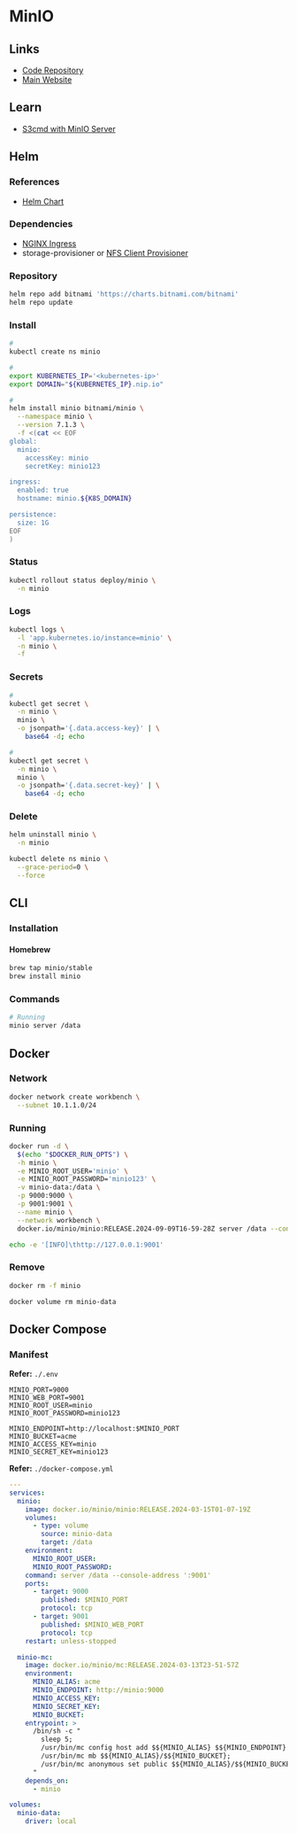 # MinIO

<!--
helm3 install minio --namespace minio --create-namespace minio/minio-operator --version 4.1.0 -f kubernetes/manifests/minio-operator-values.yaml

https://github.com/jsa4000/Observable-Distributed-System/blob/7601330d7cba1532857b9933c7e673f311a50e44/kubernetes/manifests/minio-create-buckets.yaml
-->

## Links

- [Code Repository](https://github.com/minio/minio)
- [Main Website](https://min.io)

## Learn

- [S3cmd with MinIO Server](https://docs.min.io/docs/s3cmd-with-minio)

## Helm

### References

- [Helm Chart](https://github.com/bitnami/charts/tree/master/bitnami/minio)

### Dependencies

- [NGINX Ingress](/nginx-ingress.md)
- storage-provisioner or [NFS Client Provisioner](/nfs-client-provisioner.md)

### Repository

```sh
helm repo add bitnami 'https://charts.bitnami.com/bitnami'
helm repo update
```

### Install

```sh
#
kubectl create ns minio

#
export KUBERNETES_IP='<kubernetes-ip>'
export DOMAIN="${KUBERNETES_IP}.nip.io"

#
helm install minio bitnami/minio \
  --namespace minio \
  --version 7.1.3 \
  -f <(cat << EOF
global:
  minio:
    accessKey: minio
    secretKey: minio123

ingress:
  enabled: true
  hostname: minio.${K8S_DOMAIN}

persistence:
  size: 1G
EOF
)
```

### Status

```sh
kubectl rollout status deploy/minio \
  -n minio
```

### Logs

```sh
kubectl logs \
  -l 'app.kubernetes.io/instance=minio' \
  -n minio \
  -f
```

### Secrets

```sh
#
kubectl get secret \
  -n minio \
  minio \
  -o jsonpath='{.data.access-key}' | \
    base64 -d; echo

#
kubectl get secret \
  -n minio \
  minio \
  -o jsonpath='{.data.secret-key}' | \
    base64 -d; echo
```

### Delete

```sh
helm uninstall minio \
  -n minio

kubectl delete ns minio \
  --grace-period=0 \
  --force
```

## CLI

### Installation

#### Homebrew

```sh
brew tap minio/stable
brew install minio
```

### Commands

```sh
# Running
minio server /data
```

## Docker

### Network

```sh
docker network create workbench \
  --subnet 10.1.1.0/24
```

### Running

```sh
docker run -d \
  $(echo "$DOCKER_RUN_OPTS") \
  -h minio \
  -e MINIO_ROOT_USER='minio' \
  -e MINIO_ROOT_PASSWORD='minio123' \
  -v minio-data:/data \
  -p 9000:9000 \
  -p 9001:9001 \
  --name minio \
  --network workbench \
  docker.io/minio/minio:RELEASE.2024-09-09T16-59-28Z server /data --console-address ':9001'
```

```sh
echo -e '[INFO]\thttp://127.0.0.1:9001'
```

### Remove

```sh
docker rm -f minio

docker volume rm minio-data
```

## Docker Compose

### Manifest

**Refer:** `./.env`

```env
MINIO_PORT=9000
MINIO_WEB_PORT=9001
MINIO_ROOT_USER=minio
MINIO_ROOT_PASSWORD=minio123

MINIO_ENDPOINT=http://localhost:$MINIO_PORT
MINIO_BUCKET=acme
MINIO_ACCESS_KEY=minio
MINIO_SECRET_KEY=minio123
```

**Refer:** `./docker-compose.yml`

```yml
---
services:
  minio:
    image: docker.io/minio/minio:RELEASE.2024-03-15T01-07-19Z
    volumes:
      - type: volume
        source: minio-data
        target: /data
    environment:
      MINIO_ROOT_USER:
      MINIO_ROOT_PASSWORD:
    command: server /data --console-address ':9001'
    ports:
      - target: 9000
        published: $MINIO_PORT
        protocol: tcp
      - target: 9001
        published: $MINIO_WEB_PORT
        protocol: tcp
    restart: unless-stopped

  minio-mc:
    image: docker.io/minio/mc:RELEASE.2024-03-13T23-51-57Z
    environment:
      MINIO_ALIAS: acme
      MINIO_ENDPOINT: http://minio:9000
      MINIO_ACCESS_KEY:
      MINIO_SECRET_KEY:
      MINIO_BUCKET:
    entrypoint: >
      /bin/sh -c "
        sleep 5;
        /usr/bin/mc config host add $${MINIO_ALIAS} $${MINIO_ENDPOINT} $${MINIO_ACCESS_KEY} $${MINIO_SECRET_KEY};
        /usr/bin/mc mb $${MINIO_ALIAS}/$${MINIO_BUCKET};
        /usr/bin/mc anonymous set public $${MINIO_ALIAS}/$${MINIO_BUCKET};
      "
    depends_on:
      - minio

volumes:
  minio-data:
    driver: local
```
